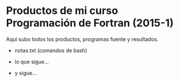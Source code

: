 # Productos de mi curso Programación de Fortran (2015-1)

Aquí subo todos los productos, programas fuente y resultados.

* notas.txt (comandos de bash)

* lo que sigue...

* y sigue...
